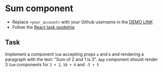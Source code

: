 # Sum component

- Replace `<your_account>` with your Github username in the [DEMO LINK](https://liudmylailchenko.github.io/react_sum/)
- Follow the [React task guideline](https://github.com/mate-academy/react_task-guideline#react-tasks-guideline)

## Task

Implement a component `Sum` accepting props `a` and `b` and rendering a
paragraph with the text: "Sum of 2 and 1 is 3". `App` component should
render 3 `Sum` components for `2 + 2`, `10 + 0` and `-5 + 5`
